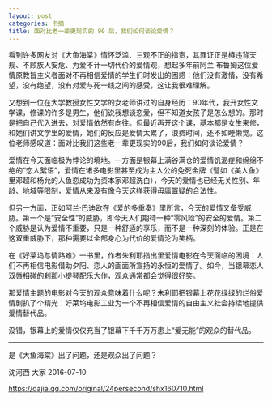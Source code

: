 ```yaml
---
layout: post
categories: 书摘
title: 面对比老一辈更现实的 90 后，我们如何谈论爱情？
---
```


看到许多网友对《大鱼海棠》情怀泛滥、三观不正的指责，其罪证正是椿违背天规、不顾族人安危、为爱不计一切代价的爱情观，想起多年前阿兰·布鲁姆这位爱情原教旨主义者面对不再相信爱情的学生们时发出的困惑：他们没有激情，没有希望，没有绝望，没有对爱与死一线之间的感受，这让我很难理解。

又想到一位在大学教授女性文学的女老师讲过的自身经历：90年代，我开女性文学课，修课的许多是男生，他们说我想谈恋爱，但不知道女孩子是怎么想的。那时是把自己代入进去，对爱情依然有向往。但最近再开这个课，基本都是女生来修，和她们讲文学里的爱情，她们的反应是爱情太累了，浪费时间，还不如睡懒觉。这位老师感叹道：面对比我们这些老一辈更现实的90后，我们如何谈论爱情？

爱情在今天面临极为悖论的境地。一方面是银幕上满谷满仓的爱情饥渴症和绵绵不绝的“恋人絮语”，爱情在诸多电影里甚至成为主人公的免死金牌（譬如《美人鱼》里邓超和杨允的人鱼恋成功为资本家邓超洗白），今天的爱情也已经无关性别、年龄、地域等限制，爱情从来没有像今天这样获得毋庸置疑的合法性。

但另一方面，正如阿兰·巴迪欧在《爱的多重奏》里所言，今天的爱情又备受威胁。第一个是“安全性”的威胁，即今天人们期待一种“零风险”的安全的爱情。第二个威胁是认为爱情不重要，只是一种舒适的享乐，而不是一种深刻的体验。正是在这双重威胁下，那种需要以全部身心为代价的爱情沦为笑柄。

在《好莱坞与情路难》一书里，作者朱利耶指出里爱情电影在今天面临的困境：人们不再相信电影借助夕阳、恋人的画面所宣扬的永恒的爱情了。如今，当银幕恋人双唇相碰的刹那小提琴配乐大作，观众通常都会觉得很好笑。

那爱情主题的电影对今天的观众意味着什么呢？朱利耶把银幕上花花绿绿的烂俗爱情剧扒了个精光：好莱坞电影工业为一个不再相信爱情的自由主义社会持续地提供爱情替代品。

没错，银幕上的爱情仅仅充当了银幕下千千万万患上“爱无能”的观众的替代品。

---

是《大鱼海棠》出了问题，还是观众出了问题？

沈河西 大家 2016-07-10

https://dajia.qq.com/original/24persecond/shx160710.html